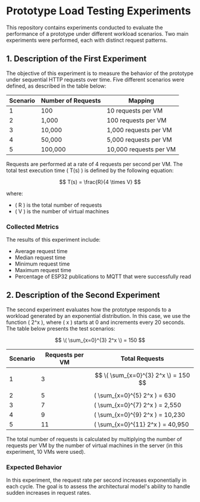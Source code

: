 # Prototype Load Testing Experiments

This repository contains experiments conducted to evaluate the performance of a prototype under different workload scenarios. Two main experiments were performed, each with distinct request patterns.

## 1. Description of the First Experiment

The objective of this experiment is to measure the behavior of the prototype under sequential HTTP requests over time. Five different scenarios were defined, as described in the table below:

| Scenario | Number of Requests | Mapping |
|----------|-------------------|----------|
| 1        | 100               | 10 requests per VM |
| 2        | 1,000             | 100 requests per VM |
| 3        | 10,000            | 1,000 requests per VM |
| 4        | 50,000            | 5,000 requests per VM |
| 5        | 100,000           | 10,000 requests per VM |

Requests are performed at a rate of 4 requests per second per VM. The total test execution time \( T(s) \) is defined by the following equation:

$$ T(s) = \frac{R}{4 \times V} $$




where:
- \( R \) is the total number of requests
- \( V \) is the number of virtual machines

### Collected Metrics
The results of this experiment include:
- Average request time
- Median request time
- Minimum request time
- Maximum request time
- Percentage of ESP32 publications to MQTT that were successfully read

## 2. Description of the Second Experiment

The second experiment evaluates how the prototype responds to a workload generated by an exponential distribution. In this case, we use the function \( 2^x \), where \( x \) starts at 0 and increments every 20 seconds. The table below presents the test scenarios:

$$ \( \sum_{x=0}^{3} 2^x \) = 150 $$


| Scenario | Requests per VM | Total Requests |
|----------|---------------|---------------|
| 1        | 3             | $$ \( \sum_{x=0}^{3} 2^x \) = 150 $$ |
| 2        | 5             | \( \sum_{x=0}^{5} 2^x \) = 630 |
| 3        | 7             | \( \sum_{x=0}^{7} 2^x \) = 2,550 |
| 4        | 9             | \( \sum_{x=0}^{9} 2^x \) = 10,230 |
| 5        | 11            | \( \sum_{x=0}^{11} 2^x \) = 40,950 |

The total number of requests is calculated by multiplying the number of requests per VM by the number of virtual machines in the server (in this experiment, 10 VMs were used).

### Expected Behavior
In this experiment, the request rate per second increases exponentially in each cycle. The goal is to assess the architectural model's ability to handle sudden increases in request rates.
